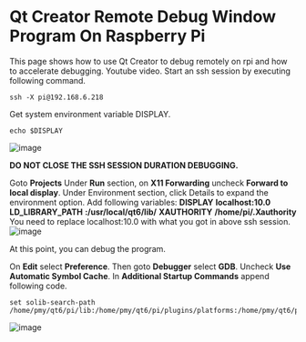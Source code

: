 # Qt Creator Remote Debug Window Program On Raspberry Pi
This page shows how to use Qt Creator to debug remotely on rpi and how to accelerate debugging. Youtube video.
Start an ssh session by executing following command.
```
ssh -X pi@192.168.6.218
```
Get system environment variable DISPLAY.
```
echo $DISPLAY
```
![image](https://github.com/MuyePan/QtCreatorRemoteDebugOnRpi/assets/136073506/9ef3f271-46be-45a2-85a2-3df690224861)

**DO NOT CLOSE THE SSH SESSION DURATION DEBUGGING.**

Goto **Projects**
Under **Run** section, on **X11 Forwarding** uncheck **Forward to local display**. 
Under Environment section, click Details to expand the environment option. Add following variables:
**DISPLAY** **localhost:10.0**
**LD_LIBRARY_PATH** **:/usr/local/qt6/lib/**
**XAUTHORITY** **/home/pi/.Xauthority**
You need to replace localhost:10.0 with what you got in above ssh session.
![image](https://github.com/MuyePan/QtCreatorRemoteDebugOnRpi/assets/136073506/54e28040-fabd-41b0-8179-a4df4b629504)

At this point, you can debug the program.

On **Edit** select **Preference**. Then goto **Debugger** select **GDB**. Uncheck **Use Automatic Symbol Cache**. In **Additional Startup Commands** append following code.
```
set solib-search-path /home/pmy/qt6/pi/lib:/home/pmy/qt6/pi/plugins/platforms:/home/pmy/qt6/pi/plugins/platforminputcontexts/:/home/pmy/qt6/pi/plugins/imageformats/
```
![image](https://github.com/MuyePan/QtCreatorRemoteDebugOnRpi/assets/136073506/32f48fbc-d0ca-4865-b8ef-5fb28ede8474)


